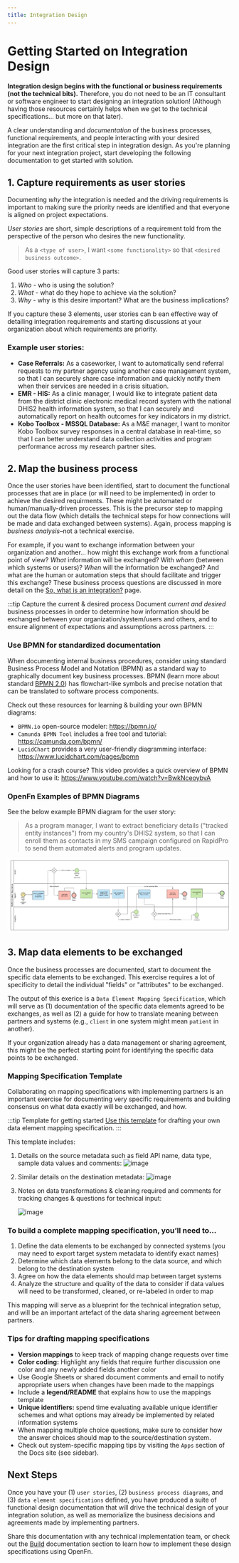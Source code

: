 ```yaml
---
title: Integration Design
---
```


# Getting Started on Integration Design

**Integration design begins with the functional or business requirements (not
the technical bits).** Therefore, you do not need to be an IT consultant or
software engineer to start designing an integration solution! (Although having
those resources certainly helps when we get to the technical specifications...
but more on that later).

A clear understanding and _documentation_ of the business processes, functional
requirements, and people interacting with your desired integration are the first
critical step in integration design. As you're planning for your next
integration project, start developing the following documentation to get started
with solution.

## 1. Capture requirements as user stories

Documenting _why_ the integration is needed and the driving requirements is
important to making sure the priority needs are identified and that everyone is
aligned on project expectations.

_User stories_ are short, simple descriptions of a requirement told from the
perspective of the person who desires the new functionality.

> As a `<type of user>`, I want `<some functionality>` so that
> `<desired business outcome>`.

Good user stories will capture 3 parts:

1. _Who_ - who is using the solution?
2. _What_ - what do they hope to achieve via the solution?
3. _Why_ - why is this desire important? What are the business implications?

If you capture these 3 elements, user stories can b ean effective way of
detailing integration requirements and starting discussions at your organization
about which requirements are priority.

### Example user stories:

- **Case Referrals:** As a caseworker, I want to automatically send referral
  requests to my partner agency using another case management system, so that I
  can securely share case information and quickly notify them when their
  services are needed in a crisis situation.
- **EMR - HIS:** As a clinic manager, I would like to integrate patient data
  from the district clinic electronic medical record system with the national
  DHIS2 health information system, so that I can securely and automatically
  report on health outcomes for key indicators in my district.
- **Kobo Toolbox - MSSQL Database:** As a M&E manager, I want to monitor Kobo
  Toolbox survey responses in a central database in real-time, so that I can
  better understand data collection activities and program performance across my
  research partner sites.

## 2. Map the business process

Once the user stories have been identified, start to document the functional
processes that are in place (or will need to be implemented) in order to achieve
the desired requirments. These might be automated or human/manually-driven
processes. This is the precursor step to mapping out the data flow (which
details the technical steps for how connections will be made and data exchanged
between systems). Again, process mapping is _business analysis_–not a technical
exercise.

For example, if you want to exchange information between your organization and
another... how might this exchange work from a functional point of view? _What_
information will be exchanged? With _whom_ (between which systems or users)?
_When_ will the information be exchanged? And what are the human or automation
steps that should facilitate and trigger this exchange? These business process questions are discussed in more detail on the [So, what is an integration?](https://docs.openfn.org/documentation/getting-started/so-you-want-to-integrate/) page. 

:::tip Capture the current & desired process Document _current and desired_
business processes in order to determine how information should be exchanged
between your organization/system/users and others, and to ensure alignment of
expectations and assumptions across partners. :::

### Use BPMN for standardized documentation

When documenting internal business procedures, consider using standard Business
Process Model and Notation (BPMN) as a standard way to graphically document key
business processes. BPMN (learn more about standard
[BPMN 2.0](https://www.omg.org/spec/BPMN/2.0/)) has flowchart-like symbols and
precise notation that can be translated to software process components.

Check out these resources for learning & building your own BPMN diagrams:

- `BPMN.io` open-source modeler: https://bpmn.io/
- `Camunda BPMN Tool` includes a free tool and tutorial:
  https://camunda.com/bpmn/
- `LucidChart` provides a very user-friendly diagramming interface:
  https://www.lucidchart.com/pages/bpmn

Looking for a crash course? This video provides a quick overview of BPMN and how
to use it: https://www.youtube.com/watch?v=BwkNceoybvA

### OpenFn Examples of BPMN Diagrams

See the below example BPMN diagram for the user story:

> As a program manager, I want to extract beneficiary details ("tracked entity
> instances") from my country's DHIS2 system, so that I can enroll them as
> contacts in my SMS campaign configured on RapidPro to send them automated
> alerts and program updates.

<img src="/img/sample-bpmn.png" url />

## 3. Map data elements to be exchanged

Once the business processes are documented, start to document the specific data
elements to be exchanged. This exercise requires a lot of specificity to detail
the individual "fields" or "attributes" to be exchanged.

The output of this exerice is a `Data Element Mapping Specification`, which will
serve as (1) documentation of the specific data elements agreed to be exchanges,
as well as (2) a guide for how to translate meaning between partners and systems
(e.g., `client` in one system might mean `patient` in another).

If your organization already has a data management or sharing agreement, this
might be the perfect starting point for identifying the specific data points to
be exchanged.

### Mapping Specification Template

Collaborating on mapping specifications with implementing partners is an
important exercise for documenting very specific requirements and building
consensus on what data exactly will be exchanged, and how.

:::tip Template for getting started
[Use this template](https://docs.google.com/spreadsheets/d/1IqTIgOzyOztEevXbgY_4uE8Y8tiHXufZXx-IyJZase0/edit?usp=sharing)
for drafting your own data element mapping specification. :::

This template includes:

1. Details on the source metadata such as field API name, data type, sample data
   values and comments:
   ![image](https://user-images.githubusercontent.com/80456839/130796010-fe900c03-1bff-40c0-9263-c29e22d9191f.png)
2. Similar details on the destination metadata:
   ![image](https://user-images.githubusercontent.com/80456839/130796087-67b0359d-207a-4169-aa88-6609572b2561.png)
3. Notes on data transformations & cleaning required and comments for tracking
   changes & questions for technical input:

   ![image](https://user-images.githubusercontent.com/80456839/130796170-2e29a997-9b41-44f7-ac60-79375d096cc9.png)

### To build a complete mapping specification, you’ll need to...

1. Define the data elements to be exchanged by connected systems (you may need
   to export target system metadata to identify exact names)
2. Determine which data elements belong to the data source, and which belong to
   the destination system
3. Agree on how the data elements should map between target systems
4. Analyze the structure and quality of the data to consider if data values will
   need to be transformed, cleaned, or re-labeled in order to map

This mapping will serve as a blueprint for the technical integration setup, and
will be an important artefact of the data sharing agreement between partners.

### Tips for drafting mapping specifications

- **Version mappings** to keep track of mapping change requests over time
- **Color coding:** Highlight any fields that require further discussion one
  color and any newly added fields another color
- Use Google Sheets or shared document comments and email to notify appropriate
  users when changes have been made to the mappings
- Include a **legend/README** that explains how to use the mappings template
- **Unique identifiers:** spend time evaluating available unique identifier
  schemes and what options may already be implemented by related information
  systems
- When mapping multiple choice questions, make sure to consider how the answer
  choices should map to the source/destination system.
- Check out system-specific mapping tips by visiting the `Apps` section of the
  Docs site (see sidebar).

## Next Steps

Once you have your (1) `user stories`, (2) `business process diagrams`, and (3)
`data element specifications` defined, you have produced a suite of functional
design documentation that will drive the technical design of your integration
solution, as well as memorialize the business decisions and agreements made by
implementing partners.

Share this documentation with any technical implementation team, or check out
the [Build](/documentation/build/jobs) documentation section to learn how to implement these design
specifications using OpenFn.
